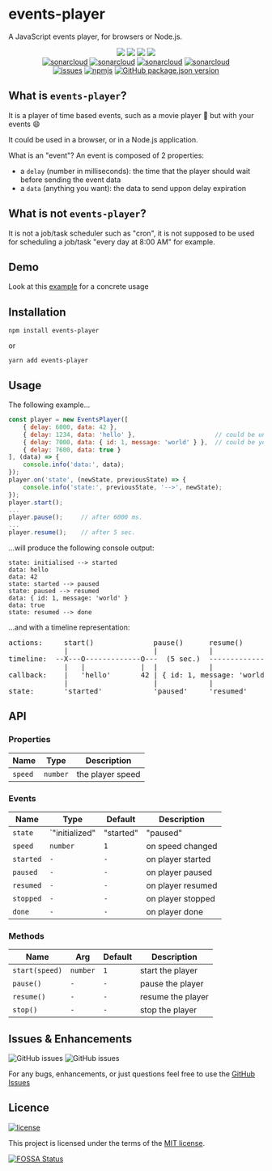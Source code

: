 # events-player

A JavaScript events player, for browsers or Node.js.

<p align="center">
	<a href="https://github.com/BBE78/events-player/actions/workflows/ci.yml"><img src="https://github.com/BBE78/events-player/actions/workflows/ci.yml/badge.svg"></a>
	<a href="https://app.fossa.com/projects/git%2Bgithub.com%2FBBE78%2Fevents-player?ref=badge_shield"><img src="https://app.fossa.com/api/projects/git%2Bgithub.com%2FBBE78%2Fevents-player.svg?type=shield"></a>
	<a href="https://www.codacy.com/gh/BBE78/events-player/dashboard?utm_source=github.com&amp;utm_medium=referral&amp;utm_content=BBE78/events-player&amp;utm_campaign=Badge_Grade"><img src="https://app.codacy.com/project/badge/Grade/0ac0bcd2397c492f9e60165260c37e34"/></a>
	<a href="https://www.codacy.com/gh/BBE78/events-player/dashboard?utm_source=github.com&amp;utm_medium=referral&amp;utm_content=BBE78/events-player&amp;utm_campaign=Badge_Coverage"><img src="https://app.codacy.com/project/badge/Coverage/0ac0bcd2397c492f9e60165260c37e34"/></a>
	<br/>
	<a href="https://sonarcloud.io/summary/overall?id=BBE78_events-player"><img src="https://sonarcloud.io/api/project_badges/measure?project=BBE78_events-player&metric=alert_status" alt="sonarcloud" title="SonarCloud quality gate"></a>
	<a href="https://sonarcloud.io/summary/overall?id=BBE78_events-player"><img src="https://sonarcloud.io/api/project_badges/measure?project=BBE78_events-player&metric=vulnerabilities" alt="sonarcloud" title="SonarCloud vulnerabilities"></a>
	<a href="https://sonarcloud.io/summary/overall?id=BBE78_events-player"><img src="https://sonarcloud.io/api/project_badges/measure?project=BBE78_events-player&metric=bugs" alt="sonarcloud" title="SonarCloud bugs"></a>
	<a href="https://sonarcloud.io/summary/overall?id=BBE78_events-player"><img src="https://sonarcloud.io/api/project_badges/measure?project=BBE78_events-player&metric=coverage" alt="sonarcloud" title="SonarCloud code coverage"></a>
	<br/>
	<a href="https://github.com/BBE78/events-player/issues"><img src="https://img.shields.io/github/issues-raw/BBE78/events-player" alt="issues"></a>
	<a href="https://www.npmjs.com/package/events-player"><img src="https://img.shields.io/npm/dm/events-player" alt="npmjs"></a>
	<a href="https://www.npmjs.com/package/events-player"><img src="https://img.shields.io/github/package-json/v/BBE78/events-player" alt="GitHub package.json version"></a>
</p>

## What is `events-player`?

It is a player of time based events, such as a movie player :movie_camera: but with your events :smile:

It could be used in a browser, or in a Node.js application.

What is an "event"? An event is composed of 2 properties:
 * a `delay` (number in milliseconds): the time that the player should wait before sending the event data
 * a `data` (anything you want): the data to send uppon delay expiration

## What is not `events-player`?

It is not a job/task scheduler such as "cron", it is not supposed to be used for scheduling a job/task "every day at 8:00 AM" for example.

## Demo

Look at this [example](https://htmlpreview.github.io/?https://github.com/BBE78/events-player/blob/main/example.html) for a concrete usage

## Installation

`npm install events-player`

or

`yarn add events-player`

## Usage

The following example...

```javascript
const player = new EventsPlayer([
    { delay: 6000, data: 42 },
    { delay: 1234, data: 'hello' },                      // could be unordered
    { delay: 7000, data: { id: 1, message: 'world' } },  // could be your own data
    { delay: 7600, data: true }
], (data) => {
    console.info('data:', data);
});
player.on('state', (newState, previousState) => {
    console.info('state:', previousState, '-->', newState);
});
player.start();
...
player.pause();		// after 6000 ms.
...
player.resume();	// after 5 sec.
```

...will produce the following console output:

```
state: initialised --> started
data: hello
data: 42
state: started --> paused
state: paused --> resumed
data: { id: 1, message: 'world' }
data: true
state: resumed --> done
```

...and with a timeline representation:

<pre>
actions:     start()              pause()      resume()
             |                    |            |
timeline:  --X---O-------------O---  (5 sec.)  ---------------O-----OX--->
             |   |             |  |            |              |     ||
callback:    |   'hello'       42 | { id: 1, message: 'world' }     true
             |                    |            |                     |
state:       'started'            'paused'     'resumed'             'done'
</pre>

## API

### Properties

| Name                  | Type      | Description |
| --------------------- | --------- | ----------- |
| `speed`               | `number`  | the player speed |

### Events

| Name                  | Type      | Default   | Description |
| --------------------- | --------- | --------- | ----------- |
| `state`               | `"initialized"|"started"|"paused"|"resumed"|"done"`  | `"initialized"`                            | on player's state changed |
| `speed`               | `number`  | `1`       | on speed changed |
| `started`             | `-`       | `-`       | on player started |
| `paused`              | `-`       | `-`       | on player paused |
| `resumed`             | `-`       | `-`       | on player resumed |
| `stopped`             | `-`       | `-`       | on player stopped |
| `done`                | `-`       | `-`       | on player done |

### Methods

| Name                  | Arg       | Default   | Description |
| --------------------- | --------- | --------- | ----------- |
| `start(speed)`        | `number`  | `1`       | start the player |
| `pause()`             | `-`       | `-`       | pause the player |
| `resume()`            | `-`       | `-`       | resume the player |
| `stop()`              | `-`       | `-`       | stop the player |


## Issues & Enhancements

![GitHub issues](https://img.shields.io/github/issues-raw/BBE78/events-player)
![GitHub issues](https://img.shields.io/github/issues-closed-raw/BBE78/events-player)

For any bugs, enhancements, or just questions feel free to use the [GitHub Issues](https://github.com/BBE78/events-player/issues)

## Licence

[![license](https://img.shields.io/badge/license-MIT-green.svg)](/LICENSE)

This project is licensed under the terms of the [MIT license](/LICENSE).

[![FOSSA Status](https://app.fossa.com/api/projects/git%2Bgithub.com%2FBBE78%2Fevents-player.svg?type=large)](https://app.fossa.com/projects/git%2Bgithub.com%2FBBE78%2Fevents-player?ref=badge_large)

